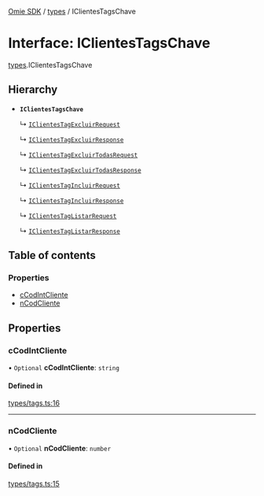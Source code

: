 [Omie SDK](../README.md) / [types](../modules/types.md) / IClientesTagsChave

# Interface: IClientesTagsChave

[types](../modules/types.md).IClientesTagsChave

## Hierarchy

- **`IClientesTagsChave`**

  ↳ [`IClientesTagExcluirRequest`](types.IClientesTagExcluirRequest.md)

  ↳ [`IClientesTagExcluirResponse`](types.IClientesTagExcluirResponse.md)

  ↳ [`IClientesTagExcluirTodasRequest`](types.IClientesTagExcluirTodasRequest.md)

  ↳ [`IClientesTagExcluirTodasResponse`](types.IClientesTagExcluirTodasResponse.md)

  ↳ [`IClientesTagIncluirRequest`](types.IClientesTagIncluirRequest.md)

  ↳ [`IClientesTagIncluirResponse`](types.IClientesTagIncluirResponse.md)

  ↳ [`IClientesTagListarRequest`](types.IClientesTagListarRequest.md)

  ↳ [`IClientesTagListarResponse`](types.IClientesTagListarResponse.md)

## Table of contents

### Properties

- [cCodIntCliente](types.IClientesTagsChave.md#ccodintcliente)
- [nCodCliente](types.IClientesTagsChave.md#ncodcliente)

## Properties

### cCodIntCliente

• `Optional` **cCodIntCliente**: `string`

#### Defined in

[types/tags.ts:16](https://github.com/lucas-bogos/omie-sdk/blob/96c014c/src/types/tags.ts#L16)

___

### nCodCliente

• `Optional` **nCodCliente**: `number`

#### Defined in

[types/tags.ts:15](https://github.com/lucas-bogos/omie-sdk/blob/96c014c/src/types/tags.ts#L15)
